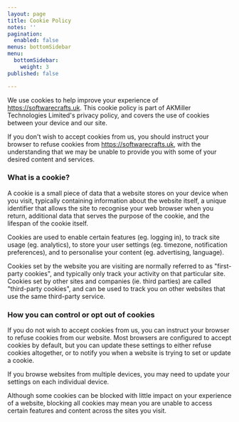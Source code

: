 ```yaml
---
layout: page
title: Cookie Policy
notes: ''
pagination:
  enabled: false
menus: bottomSidebar
menu:
  bottomSidebar:
    weight: 3
published: false

---
```

<p>
  We use cookies to help improve your experience of
  <a href="https://softwarecrafts.uk">https://softwarecrafts.uk</a>. This cookie
  policy is part of AKMiller Technologies Limited's privacy policy,
  and covers the use of cookies between your device and our site.
</p>
<p >
  If you don't wish to accept cookies from us, you should instruct
  your browser to refuse cookies from
  <a href="https://softwarecrafts.uk">https://softwarecrafts.uk</a>, with the
  understanding that we may be unable to provide you with some of your
  desired content and services.
</p>
<h3>What is a cookie?</h3>
<p >
  A cookie is a small piece of data that a website stores on your
  device when you visit, typically containing information about the
  website itself, a unique identifier that allows the site to
  recognise your web browser when you return, additional data that
  serves the purpose of the cookie, and the lifespan of the cookie
  itself.
</p>
<p >
  Cookies are used to enable certain features (eg. logging in), to
  track site usage (eg. analytics), to store your user settings (eg.
  timezone, notification preferences), and to personalise your content
  (eg. advertising, language).
</p>
<p >
  Cookies set by the website you are visiting are normally referred to
  as "first-party cookies", and typically only track your activity on
  that particular site. Cookies set by other sites and companies (ie.
  third parties) are called "third-party cookies", and can be used to
  track you on other websites that use the same third-party service.
</p>
<h3>
  How you can control or opt out of cookies
</h3>
<p >
  If you do not wish to accept cookies from us, you can instruct your
  browser to refuse cookies from our website. Most browsers are
  configured to accept cookies by default, but you can update these
  settings to either refuse cookies altogether, or to notify you when
  a website is trying to set or update a cookie.
</p>
<p >
  If you browse websites from multiple devices, you may need to update
  your settings on each individual device.
</p>
<p >
  Although some cookies can be blocked with little impact on your
  experience of a website, blocking all cookies may mean you are
  unable to access certain features and content across the sites you
  visit.
</p>
